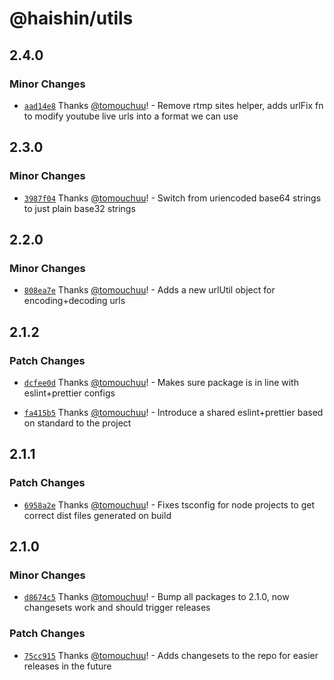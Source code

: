 # @haishin/utils

## 2.4.0

### Minor Changes

- [`aad14e8`](https://github.com/tomouchuu/haishin/commit/aad14e8e726c26de5c237c3911e61104c730132d) Thanks [@tomouchuu](https://github.com/tomouchuu)! - Remove rtmp sites helper, adds urlFix fn to modify youtube live urls into a format we can use

## 2.3.0

### Minor Changes

- [`3987f04`](https://github.com/tomouchuu/haishin/commit/3987f04762ef9377d8f23d9e29fc6da5901b4a86) Thanks [@tomouchuu](https://github.com/tomouchuu)! - Switch from uriencoded base64 strings to just plain base32 strings

## 2.2.0

### Minor Changes

- [`808ea7e`](https://github.com/tomouchuu/haishin/commit/808ea7efea13c3eb2af4c18a431364041649a566) Thanks [@tomouchuu](https://github.com/tomouchuu)! - Adds a new urlUtil object for encoding+decoding urls

## 2.1.2

### Patch Changes

- [`dcfee0d`](https://github.com/tomouchuu/haishin/commit/dcfee0da98b53cfab379a845ca6f1946d7807283) Thanks [@tomouchuu](https://github.com/tomouchuu)! - Makes sure package is in line with eslint+prettier configs

- [`fa415b5`](https://github.com/tomouchuu/haishin/commit/fa415b5a246a8b9ac9b3d86fcb2f27f6db5dd7fb) Thanks [@tomouchuu](https://github.com/tomouchuu)! - Introduce a shared eslint+prettier based on standard to the project

## 2.1.1

### Patch Changes

- [`6958a2e`](https://github.com/tomouchuu/haishin/commit/6958a2e9488b6d7ff13c228652571cbbfeecbba7) Thanks [@tomouchuu](https://github.com/tomouchuu)! - Fixes tsconfig for node projects to get correct dist files generated on build

## 2.1.0

### Minor Changes

- [`d8674c5`](https://github.com/tomouchuu/haishin/commit/d8674c5324615802fe8db8bd87272433e13d488b) Thanks [@tomouchuu](https://github.com/tomouchuu)! - Bump all packages to 2.1.0, now changesets work and should trigger releases

### Patch Changes

- [`75cc915`](https://github.com/tomouchuu/haishin/commit/75cc9157c32e348055223c831004db903bba5a6f) Thanks [@tomouchuu](https://github.com/tomouchuu)! - Adds changesets to the repo for easier releases in the future
